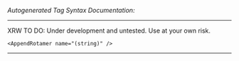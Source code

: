 _Autogenerated Tag Syntax Documentation:_

---
XRW TO DO: Under development and untested. Use at your own risk.

```
<AppendRotamer name="(string)" />
```



---
